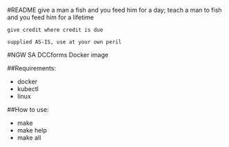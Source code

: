 #README
    give a man a fish and you feed him for a day; teach a man to fish and you feed him for a lifetime

    give credit where credit is due

    supplied AS-IS, use at your own peril

#NGW SA DCCforms Docker image

##Requirements:
* docker
* kubectl
* linux

##How to use:
* make
* make help
* make all
